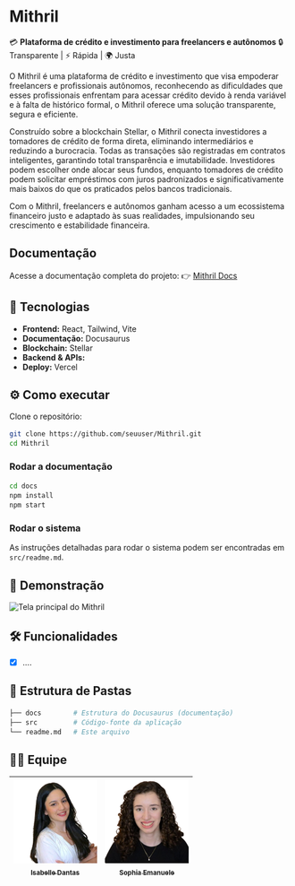 # Mithril

💳 **Plataforma de crédito e investimento para freelancers e autônomos**
🔒 Transparente | ⚡ Rápida | 🌍 Justa

O Mithril é uma plataforma de crédito e investimento que visa empoderar freelancers e profissionais autônomos, reconhecendo as dificuldades que esses profissionais enfrentam para acessar crédito devido à renda variável e à falta de histórico formal, o Mithril oferece uma solução transparente, segura e eficiente.

Construído sobre a blockchain Stellar, o Mithril conecta investidores a tomadores de crédito de forma direta, eliminando intermediários e reduzindo a burocracia. Todas as transações são registradas em contratos inteligentes, garantindo total transparência e imutabilidade. Investidores podem escolher onde alocar seus fundos, enquanto tomadores de crédito podem solicitar empréstimos com juros padronizados e significativamente mais baixos do que os praticados pelos bancos tradicionais.

Com o Mithril, freelancers e autônomos ganham acesso a um ecossistema financeiro justo e adaptado às suas realidades, impulsionando seu crescimento e estabilidade financeira.

## Documentação

Acesse a documentação completa do projeto:
👉 [Mithril Docs](https://sophisenne.github.io/Mithril/)

## 🚀 Tecnologias

- **Frontend:** React, Tailwind, Vite
- **Documentação:** Docusaurus
- **Blockchain:** Stellar
- **Backend & APIs:** 
- **Deploy:** Vercel

## ⚙️ Como executar

Clone o repositório:
```bash
git clone https://github.com/seuuser/Mithril.git
cd Mithril
```

### Rodar a documentação

```bash
cd docs
npm install
npm start
```

### Rodar o sistema

As instruções detalhadas para rodar o sistema podem ser encontradas em `src/readme.md`.

## 📸 Demonstração

![Tela principal do Mithril](./docs/static/img/demo.png)

## 🛠️ Funcionalidades

- [x] ....

## 📂 Estrutura de Pastas

```bash
├── docs        # Estrutura do Docusaurus (documentação)
├── src         # Código-fonte da aplicação
└── readme.md   # Este arquivo
```

## 👩‍💻 Equipe

<div align="center">

| [<img src="./docs/static/img/Isabelle.png" width=150><br><sub><b>Isabelle Dantas</b></sub>](https://www.linkedin.com/in/iisabelledantas/) | [<img src="./docs/static/img/sophia.png" width=150><br><sub><b>Sophia Emanuele</b></sub>](https://www.linkedin.com/in/sophia-emanuele-de-senne-silva/) |
|---|---|

</div>

